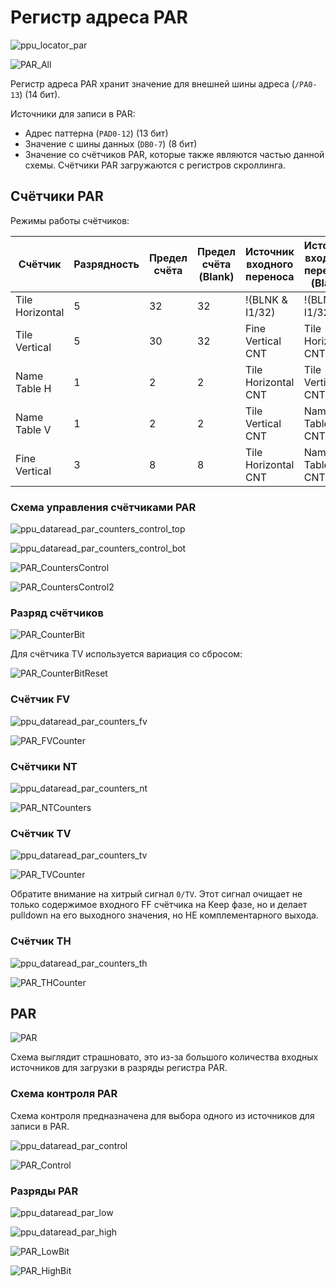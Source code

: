 # Регистр адреса PAR

![ppu_locator_par](/BreakingNESWiki/imgstore/ppu/ppu_locator_par.jpg)

![PAR_All](/BreakingNESWiki/imgstore/ppu/PAR_All.png)

Регистр адреса PAR хранит значение для внешней шины адреса (`/PA0-13`) (14 бит).

Источники для записи в PAR:
- Адрес паттерна (`PAD0-12`) (13 бит)
- Значение с шины данных (`DB0-7`) (8 бит)
- Значение со счётчиков PAR, которые также являются частью данной схемы. Счётчики PAR загружаются с регистров скроллинга.

## Счётчики PAR

Режимы работы счётчиков:

|Счётчик|Разрядность|Предел счёта|Предел счёта (Blank)|Источник входного переноса|Источник входного переноса (Blank)|Источник сброса счётчика|Выход переноса|Выход переноса (Blank)|
|---|---|---|---|---|---|---|---|---|
|Tile Horizontal|5	|32	|32	|!(BLNK & I1/32)		|!(BLNK & I1/32)		|нет					|разрешен	|разрешен|
|Tile Vertical	|5	|30	|32	|Fine Vertical CNT		|Tile Horizontal CNT	|carry TVZ + 1 TVSTEP	|разрешен	|разрешен|
|Name Table H	|1	|2	|2	|Tile Horizontal CNT	|Tile Vertical CNT		|нет					|запрещен	|разрешен|
|Name Table V	|1	|2	|2	|Tile Vertical CNT		|Name Table H  CNT		|нет					|запрещен	|разрешен|
|Fine Vertical	|3	|8	|8	|Tile Horizontal CNT	|Name Table V  CNT		|нет					|разрешен	|запрещен|

### Схема управления счётчиками PAR

![ppu_dataread_par_counters_control_top](/BreakingNESWiki/imgstore/ppu/ppu_par_counters_control_top.jpg)

![ppu_dataread_par_counters_control_bot](/BreakingNESWiki/imgstore/ppu/ppu_par_counters_control_bot.jpg)

![PAR_CountersControl](/BreakingNESWiki/imgstore/ppu/PAR_CountersControl.png)

![PAR_CountersControl2](/BreakingNESWiki/imgstore/ppu/PAR_CountersControl2.png)

### Разряд счётчиков

![PAR_CounterBit](/BreakingNESWiki/imgstore/ppu/PAR_CounterBit.png)

Для счётчика TV используется вариация со сбросом:

![PAR_CounterBitReset](/BreakingNESWiki/imgstore/ppu/PAR_CounterBitReset.png)

### Счётчик FV

![ppu_dataread_par_counters_fv](/BreakingNESWiki/imgstore/ppu/ppu_par_counters_fv.jpg)

![PAR_FVCounter](/BreakingNESWiki/imgstore/ppu/PAR_FVCounter.png)

### Счётчики NT

![ppu_dataread_par_counters_nt](/BreakingNESWiki/imgstore/ppu/ppu_par_counters_nt.jpg)

![PAR_NTCounters](/BreakingNESWiki/imgstore/ppu/PAR_NTCounters.png)

### Счётчик TV

![ppu_dataread_par_counters_tv](/BreakingNESWiki/imgstore/ppu/ppu_par_counters_tv.jpg)

![PAR_TVCounter](/BreakingNESWiki/imgstore/ppu/PAR_TVCounter.png)

Обратите внимание на хитрый сигнал `0/TV`. Этот сигнал очищает не только содержимое входного FF счётчика на Keep фазе, но и делает pulldown на его выходного значения, но НЕ комплементарного выхода.

### Счётчик TH

![ppu_dataread_par_counters_th](/BreakingNESWiki/imgstore/ppu/ppu_par_counters_th.jpg)

![PAR_THCounter](/BreakingNESWiki/imgstore/ppu/PAR_THCounter.png)

## PAR

![PAR](/BreakingNESWiki/imgstore/ppu/PAR.png)

Схема выглядит страшновато, это из-за большого количества входных источников для загрузки в разряды регистра PAR.

### Схема контроля PAR

Схема контроля предназначена для выбора одного из источников для записи в PAR.

![ppu_dataread_par_control](/BreakingNESWiki/imgstore/ppu/ppu_par_control.jpg)

![PAR_Control](/BreakingNESWiki/imgstore/ppu/PAR_Control.png)

### Разряды PAR

![ppu_dataread_par_low](/BreakingNESWiki/imgstore/ppu/ppu_par_low.jpg)

![ppu_dataread_par_high](/BreakingNESWiki/imgstore/ppu/ppu_par_high.jpg)

![PAR_LowBit](/BreakingNESWiki/imgstore/ppu/PAR_LowBit.png)

![PAR_HighBit](/BreakingNESWiki/imgstore/ppu/PAR_HighBit.png)
